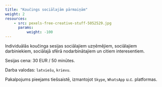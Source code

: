 ```yaml
---
title: "Koučings sociālajām pārmaiņām"
weight: 2
resources:
    - src: pexels-free-creative-stuff-5052529.jpg
      params:
          weight: -100
---
```


Individuālās koučinga sesijas sociālajiem uzņēmējiem, sociālajiem darbiniekiem, sociālajā sfērā nodarbinātajiem un citiem interesentiem. 

Sesijas cena: 30 EUR / 50 minūtes.

Darba valodas: `latviešu`, `krievu`. 

Pakalpojums pieejams tiešsaistē, izmantojot `Skype`, `WhatsApp` u.c. platformas.




